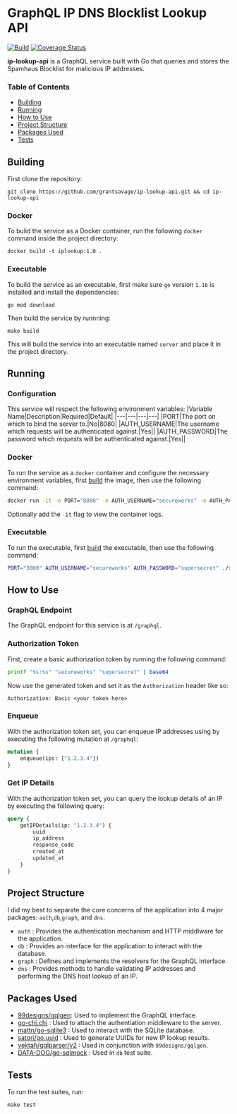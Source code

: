 # GraphQL IP DNS Blocklist Lookup API

[![Build](https://github.com/grantsavage/ip-lookup-api/actions/workflows/build.yml/badge.svg)](https://github.com/grantsavage/ip-lookup-api/actions/workflows/build.yml) [![Coverage Status](https://coveralls.io/repos/github/grantsavage/ip-lookup-api/badge.svg?branch=main)](https://coveralls.io/github/grantsavage/ip-lookup-api?branch=main)

__ip-lookup-api__ is a GraphQL service built with Go that queries and stores the Spamhaus Blocklist for malicious IP addresses.

### Table of Contents  
* [Building](#building)  
* [Running](#running)  
* [How to Use](#how-to-use)
* [Project Structure](#project-structure)
* [Packages Used](#packages-used)
* [Tests](#tests)

## Building
First clone the repository:
``` 
git clone https://github.com/grantsavage/ip-lookup-api.git && cd ip-lookup-api
```
### Docker
To bulid the service as a Docker container, run the following `docker` command inside the project directory:
```
docker build -t iplookup:1.0 .
```
### Executable
To build the service as an executable, first make sure `go` version `1.16` is installed and install the dependencies:
```
go mod download
```
Then build the service by runnning:
```
make build
```
This will build the service into an executable named `server` and place it in the project directory.

## Running
### Configuration
This service will respect the following environment variables:
|Variable Name|Description|Required|Default|
|---|---|---|---|
|PORT|The port on which to bind the server to.|No|8080|
|AUTH_USERNAME|The username which requests will be authenticated against.|Yes||
|AUTH_PASSWORD|The password which requests will be authenticated against.|Yes||

### Docker
To run the service as a `docker` container and configure the necessary environment variables, first [build](#docker) the image, then use the following command:
```bash
docker run -it -e PORT="8080" -e AUTH_USERNAME="secureworks" -e AUTH_PASSWORD="supersecret" -p 8080:8080 iplookup:1.0
```
Optionally add the `-it` flag to view the container logs.

### Executable
To run the executable, first [build](#executable) the executable, then use the following command:
```bash
PORT="3000" AUTH_USERNAME="secureworks" AUTH_PASSWORD="supersecret" ./server
```

## How to Use
### GraphQL Endpoint
The GraphQL endpoint for this service is at `/graphql`. 

### Authorization Token
First, create a basic authorization token by running the following command:
```bash
printf "%s:%s" "secureworks" "supersecret" | base64
```
Now use the generated token and set it as the `Authorization` header like so:
```
Authorization: Basic <your token here>
```

### Enqueue
With the authorization token set, you can enqueue IP addresses using by executing the following mutation at `/graphql`:
```graphql
mutation {
    enqueue(ips: ["1.2.3.4"])
}
```

### Get IP Details
With the authorization token set, you can query the lookup details of an IP by executing the following query:
```graphql
query {
    getIPDetails(ip: "1.2.3.4") {
        uuid
        ip_address
        response_code
        created_at
        updated_at
    }
}
```

## Project Structure
I did my best to separate the core concerns of the application into 4 major packages: `auth`,`db`,`graph`, and `dns`.

* `auth` : Provides the authentication mechanism and HTTP middlware for the application.
* `db` : Provides an interface for the application to interact with the database. 
* `graph` : Defines and implements the resolvers for the GraphQL interface.
* `dns` : Provides methods to handle validating IP addresses and performing the DNS host lookup of an IP.

## Packages Used
* [99designs/gqlgen](https://github.com/99designs/gqlgen): Used to implement the GraphQL interface.
* [go-chi.chi](https://github.com/go-chi/chi) : Used to attach the authentiation middleware to the server.
* [mattn/go-sqlite3](http://github.com/mattn/go-sqlite3) : Used to interact with the SQLite database.
* [satori/go.uuid](https://github.com/satori/go.uuid) : Used to generate UUIDs for new IP lookup results.
* [vektah/gqlparser/v2](https://github.com/vektah/gqlparser/v2) : Used in conjunction with `99designs/gqlgen`.
* [DATA-DOG/go-sqlmock](https://github.com/DATA-DOG/go-sqlmock) : Used in `db` test suite.

## Tests
To run the test suites, run:
```
make test
```